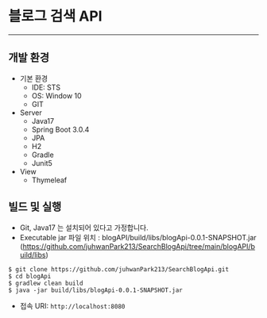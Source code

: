 # 블로그 검색 API
----------------------
## 개발 환경
+ 기본 환경
  + IDE: STS
  + OS: Window 10
  + GIT
+ Server
  + Java17
  + Spring Boot 3.0.4
  + JPA
  + H2
  + Gradle
  + Junit5
+ View
  + Thymeleaf
  
## 빌드 및 실행
+ Git, Java17 는 설치되어 있다고 가정합니다.
+ Executable jar 파일 위치 : blogAPI/build/libs/blogApi-0.0.1-SNAPSHOT.jar (https://github.com/juhwanPark213/SearchBlogApi/tree/main/blogAPI/build/libs)
```
$ git clone https://github.com/juhwanPark213/SearchBlogApi.git
$ cd blogApi
$ gradlew clean build
$ java -jar build/libs/blogApi-0.0.1-SNAPSHOT.jar
```

+ 접속 URI: ```http://localhost:8080```
